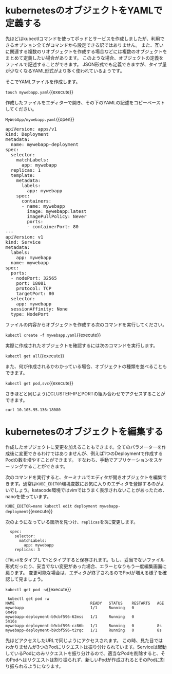 # kubernetesのオブジェクトをYAMLで定義する

先ほどはkubectlコマンドを使ってポッドとサービスを作成しましたが、利用できるオプション全てがコマンドから設定できる訳ではありません。
また、互いに関連する複数のリオブジェクトを作成する場合などには複数のオブジェクトをまとめて定義したい場合があります。
このような場合、オブジェクトの定義をファイルで記述することができます。
JSON形式でも定義できますが、タイプ量が少なくなるYAML形式がより多く使われているようです。

そこでYAMLファイルを作成します。

`touch mywebapp.yaml`{{execute}}

作成したファイルをエディターで開き、その下のYAMLの記述をコピーペーストしてください。

`MyWebApp/mywebapp.yaml`{{open}}

<pre class="file" data-target="clipboard">
apiVersion: apps/v1 
kind: Deployment
metadata:
  name: mywebapp-deployment
spec:
  selector:
    matchLabels:
      app: mywebapp
  replicas: 1
  template:
    metadata:
      labels:
        app: mywebapp
    spec:
      containers:
      - name: mywebapp
        image: mywebapp:latest
        imagePullPolicy: Never
        ports:
        - containerPort: 80
---
apiVersion: v1
kind: Service
metadata:
  labels:
    app: mywebapp
  name: mywebapp
spec:
  ports:
  - nodePort: 32565
    port: 18081
    protocol: TCP
    targetPort: 80
  selector:
    app: mywebapp
  sessionAffinity: None
  type: NodePort
</pre>

ファイルの内容からオブジェクトを作成する次のコマンドを実行してください。

`kubectl create -f mywebapp.yaml`{{execute}}

実際に作成されたオブジェクトを確認するには次のコマンドを実行します。

`kubectl get all`{{execute}}

また、何が作成されるかわかっている場合、オブジェクトの種類を並べることもできます。

`kubectl get pod,svc`{{execute}}

さきほどと同じようにCLUSTER-IPとPORTの組み合わせでアクセスすることができます。

`curl 10.105.95.136:18080`

# kubernetesのオブジェクトを編集する

作成したオブジェクトに変更を加えることもできます。全てのパラメーターを作成後に変更できるわけではありませんが、例えば1つのDeploymentで作成するPodの数を増やすことができます。
すなわち、手動でアプリケーションをスケーリングすることができます。

次のコマンドを実行すると、ターミナルでエディタが開きオブジェクトを編集できます。通常は`KUBE_EDITOR`環境変数にお気に入りのエディタを登録するのがよいでしょう。katacode環境ではvimではうまく表示されないことがあったため、nanoを使っています。

`KUBE_EDITOR=nano kubectl edit deployment mywebapp-deployment`{{execute}}

次のようになっている箇所を見つけ、`replicas`を3に変更します。

```
  spec:
    selector:
      matchLabels:
        app: mywebapp
    replicas: 3
```


`CTRL+X`をタイプして`Y`とタイプすると保存されます。もし、妥当でないファイル形式だったり、妥当でない変更があった場合、エラーとなりもう一度編集画面に戻ります。
変更可能な場合は、エディタが終了されるのでPodが増える様子を確認して見ましょう。

`kubectl get pod -w`{{execute}}

```
 kubectl get pod -w
NAME                                 READY   STATUS    RESTARTS   AGE
mywebapp                             1/1     Running   0          6m49s
mywebapp-deployment-b9cbf596-62mss   1/1     Running   0          5m16s
mywebapp-deployment-b9cbf596-cz86b   1/1     Running   0          8s
mywebapp-deployment-b9cbf596-t2rqc   1/1     Running   0          8s
```

先ほどアクセスしたURLで同じようにアクセスされます。
この時、見た目ではわかりませんが3つのPodにリクエストは振り分けられています。Serviceは起動しているPodにのみリクエストを振り分けるので、適当なPodを削除すると、そのPodへはリクエストは割り振られず、新しいPodが作成されるとそのPodに割り振られるようになります。

